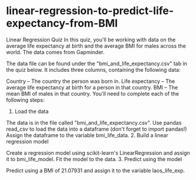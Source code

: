 # linear-regression-to-predict-life-expectancy-from-BMI

Linear Regression Quiz
In this quiz, you'll be working with data on the average life expectancy at birth and the average BMI for males across the world. The data comes from Gapminder.

The data file can be found under the "bmi_and_life_expectancy.csv" tab in the quiz below. It includes three columns, containing the following data:

Country – The country the person was born in.
Life expectancy – The average life expectancy at birth for a person in that country.
BMI – The mean BMI of males in that country.
You'll need to complete each of the following steps:
1. Load the data

The data is in the file called "bmi_and_life_expectancy.csv".
Use pandas read_csv to load the data into a dataframe (don't forget to import pandas!)
Assign the dataframe to the variable bmi_life_data.
2. Build a linear regression model

Create a regression model using scikit-learn's LinearRegression and assign it to bmi_life_model.
Fit the model to the data.
3. Predict using the model

Predict using a BMI of 21.07931 and assign it to the variable laos_life_exp.
